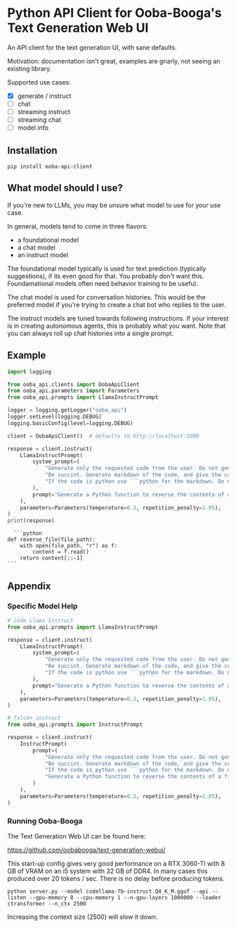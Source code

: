 # Python API Client for Ooba-Booga's Text Generation Web UI

An API client for the text generation UI, with sane defaults.

Motivation: documentation isn't great, examples are gnarly, not seeing an existing library.

Supported use cases:
- [x] generate / instruct
- [ ] chat
- [ ] streaming instruct
- [ ] streaming chat
- [ ] model info

## Installation

`pip install ooba-api-client`

## What model should I use?
If you're new to LLMs, you may be unsure what model to use for your use case.

In general, models tend to come in three flavors:
- a foundational model
- a chat model
- an instruct model

The foundational model typically is used for text prediction (typically suggestions), if its even good for that. You probably don't want this. Foundamational models often need behavior training to be useful.

The chat model is used for conversation histories. This would be the preferred model if you're trying to create a chat bot who replies to the user.

The instruct models are tuned towards following instructions. If your interest is in creating autonomous agents, this is probably what you want. Note that you can always roll up chat histories into a single prompt.

## Example
```python
import logging

from ooba_api.clients import OobaApiClient
from ooba_api.parameters import Parameters
from ooba_api.prompts import LlamaInstructPrompt

logger = logging.getLogger("ooba_api")
logger.setLevel(logging.DEBUG)
logging.basicConfig(level=logging.DEBUG)

client = OobaApiClient()  # defaults to http://localhost:5000

response = client.instruct(
    LlamaInstructPrompt(
        system_prompt=(
            "Generate only the requested code from the user. Do not generate anything else. "
            "Be succint. Generate markdown of the code, and give the correct type. "
            "If the code is python use ```python for the markdown. Do not explain afterwards"
        ),
        prompt="Generate a Python function to reverse the contents of a file",
    ),
    parameters=Parameters(temperature=0.2, repetition_penalty=1.05),
)
print(response)
```

~~~
  ```python
def reverse_file(file_path):
    with open(file_path, "r") as f:
        content = f.read()
    return content[::-1]
```
~~~

## Appendix

### Specific Model Help

```python
# Code Llama Instruct
from ooba_api.prompts import LlamaInstructPrompt

response = client.instruct(
    LlamaInstructPrompt(
        system_prompt=(
            "Generate only the requested code from the user. Do not generate anything else. "
            "Be succint. Generate markdown of the code, and give the correct type. "
            "If the code is python use ```python for the markdown. Do not explain afterwards"
        ),
        prompt="Generate a Python function to reverse the contents of a file",
    ),
    parameters=Parameters(temperature=0.2, repetition_penalty=1.05),
)
```

```python
# falcon instruct
from ooba_api.prompts import InstructPrompt

response = client.instruct(
    InstructPrompt(
        prompt=(
            "Generate only the requested code from the user. Do not generate anything else. "
            "Be succint. Generate markdown of the code, and give the correct type. "
            "If the code is python use ```python for the markdown. Do not explain afterwards.\n"
            "Generate a Python function to reverse the contents of a file"
        )
    ),
    parameters=Parameters(temperature=0.2, repetition_penalty=1.05),
)
```

### Running Ooba-Booga
The Text Generation Web UI can be found here:

https://github.com/oobabooga/text-generation-webui/

This start-up config gives very good performance on a RTX 3060-TI with 8 GB of VRAM on an i5 system with 32 GB of DDR4. In many cases this produced over 20 tokens / sec. There is no delay before producing tokens.

`python server.py --model codellama-7b-instruct.Q4_K_M.gguf --api --listen --gpu-memory 8 --cpu-memory 1 --n-gpu-layers 1000000 --loader ctransformer --n_ctx 2500`

Increasing the context size (2500) will slow it down.
